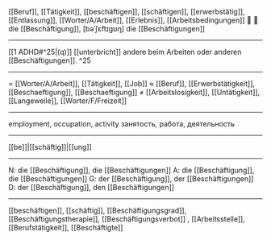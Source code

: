 [[Beruf]], [[Tätigkeit]], [[beschäftigen]], [[schäftigen]], [[erwerbstätig]], [[Entlassung]], [[Worter/A/Arbeit]], [[Erlebnis]], [[Arbeitsbedingungen]]
🔴 💼 die [[Beschäftigung]], [bəˈʃɛftɪɡʊŋ]
die [[Beschäftigungen]]

---
[[1 ADHD#^25|(q)]] [[unterbricht]] andere beim Arbeiten oder anderen [[Beschäftigungen]]. ^25

---
= [[Worter/A/Arbeit]], [[Tätigkeit]], [[Job]]
≈ [[Beruf]], [[Erwerbstätigkeit]], [[Beschaeftigung]], [[Beschaeftigung]]
≠ [[Arbeitslosigkeit]], [[Untätigkeit]], [[Langeweile]], [[Worter/F/Freizeit]]

---
employment, occupation, activity
занятость, работа, деятельность

---
[[be]]|[[schäftig]]|[[ung]]

---
N: die [[Beschäftigung]], die [[Beschäftigungen]]
A: die [[Beschäftigung]], die [[Beschäftigungen]]
G: der [[Beschäftigung]], der [[Beschäftigungen]]
D: der [[Beschäftigung]], den [[Beschäftigungen]]

---
[[beschäftigen]], [[schäftig]], [[Beschäftigungsgrad]], [[Beschäftigungstherapie]], [[Beschäftigungsverbot]]
, [[Arbeitsstelle]], [[Berufstätigkeit]], [[Beschäftigte]]
